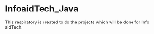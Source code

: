 # InfoaidTech_Java
This respiratory is created to do the projects which will be done for Info aidTech.  
